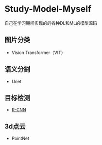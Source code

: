 # Study-Model-Myself
自己在学习期间实现的的各种DL和ML的模型源码
## 图片分类
- Vision Transformer（VIT）
## 语义分割
- Unet
## 目标检测
- [R-CNN](https://github.com/phww/Study-Model-Myself/tree/main/R-CNN)
## 3d点云
- PointNet

